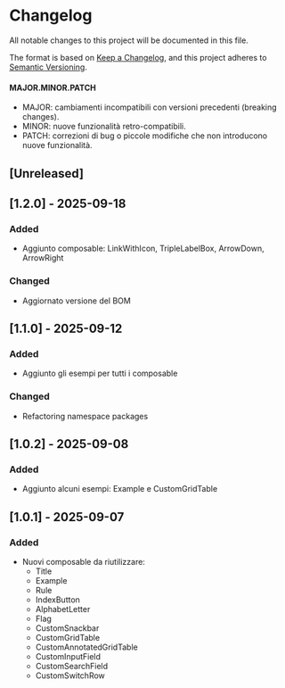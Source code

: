 # Changelog
All notable changes to this project will be documented in this file.

The format is based on [Keep a Changelog](https://keepachangelog.com/en/1.1.0/),
and this project adheres to [Semantic Versioning](https://semver.org/).

#### MAJOR.MINOR.PATCH
- MAJOR: cambiamenti incompatibili con versioni precedenti (breaking changes).
- MINOR: nuove funzionalità retro-compatibili.
- PATCH: correzioni di bug o piccole modifiche che non introducono nuove funzionalità.

## [Unreleased]

## [1.2.0] - 2025-09-18
### Added
- Aggiunto composable: LinkWithIcon, TripleLabelBox, ArrowDown, ArrowRight
### Changed
- Aggiornato versione del BOM

## [1.1.0] - 2025-09-12
### Added
- Aggiunto gli esempi per tutti i composable
### Changed
- Refactoring namespace packages

## [1.0.2] - 2025-09-08
### Added
- Aggiunto alcuni esempi: Example e CustomGridTable

## [1.0.1] - 2025-09-07
### Added
- Nuovi composable da riutilizzare:
  - Title
  - Example
  - Rule
  - IndexButton
  - AlphabetLetter
  - Flag
  - CustomSnackbar
  - CustomGridTable
  - CustomAnnotatedGridTable
  - CustomInputField
  - CustomSearchField
  - CustomSwitchRow 

